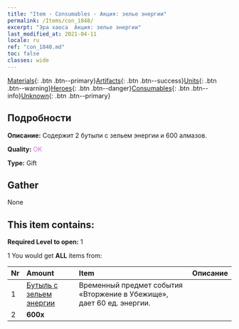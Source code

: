 ```yaml
---
title: "Item - Consumables - Акция: зелье энергии"
permalink: /Items/con_1848/
excerpt: "Эра хаоса  Акция: зелье энергии"
last_modified_at: 2021-04-11
locale: ru
ref: "con_1848.md"
toc: false
classes: wide
---
```

 [Materials](/ru/Items/){: .btn .btn--primary}[Artifacts](/ru/Items/Artifacts/){: .btn .btn--success}[Units](/ru/Items/Units/){: .btn .btn--warning}[Heroes](/ru/Items/Heroes/){: .btn .btn--danger}[Consumables](/ru/Items/Consumables/){: .btn .btn--info}[Unknown](/ru/Items/Unknown/){: .btn .btn--primary}

## Подробности
 **Описание:** Содержит 2 бутыли с зельем энергии и 600 алмазов.

 **Quality:** <span style="color: #DA70D6">OK</span>

 **Type:** Gift

## Gather

  None

## This item contains:

 **Required Level to open:** 1

 1 You would get **ALL** items  from:

  | Nr | Amount |     Item    | Описание |
  |:---|:-------|:------------|:-----------:|
  | 1 | [Бутыль с зельем энергии](/ru/Items/con_1850/) | Временный предмет события «Вторжение в Убежище», дает 60 ед. энергии. | 
  | 2 |  **600x** | <i class="fas fa-gem"/> |  | 
